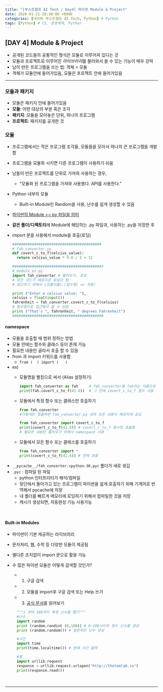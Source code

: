 ```yaml
---
title: "[부스트캠프 AI Tech / Day4] 파이썬 Module & Project"
date: 2020-01-21 20:30:00 +0900
categories: [네이버 부스트캠프 AI Tech, Python] # Python
tags: [Python] # CS, 운영체제, Python
---
```



## **[DAY 4] Module & Project**

- 공개된 코드들의 공통적인 형식은 모듈로 이루어져 있다는 것
- 모듈과 프로젝트로 이루어진 *라이브러리*를 불러와서 쓸 수 있는 기능이 매우 강력
- 남이 만든 프로그램을 쓰는 법: 객체 < 모듈
- 객체가 모듈안에 들어가있음, 모듈은 프로젝트 안에 들어가있음

---

### **모듈과 패키지**

- 모듈은 패키지 안에 들어가있음
- **모듈**: 어떤 대상의 부분 혹은 조각
- **패키지**: 모듈을 모아놓은 단위, 하나의 프로그램
- **프로젝트**: 패키지를 공개한 것

### **모듈**

- 프로그램에서는 작은 프로그램 조각들, 모듈들을 모아서 하나의 큰 프로그램을 개발함
- 프로그램을 모듈화 시키면 다른 프로그램이 사용하기 쉬움
- 남들이 만든 프로젝트를 단위로 가져와 사용하는 경우,
  - "모듈화 된 프로그램을 가져와 사용했다. API를 사용한다."
- Python 내부의 모듈
  - Built-in Module인 Random을 사용, 난수를 쉽게 생성할 수 있음
- <u>파이썬의 Module == py 파일을 의미</u>
- **같은 폴더/디렉토리**에 Module에 해당하는 .py 파일과, 사용하는 .py을 저장한 후

- import 문을 사용해서 module을 호출(로딩)

  ```python
  #########################################
  # fah_converter.py
  def covert_c_to_f(celcius_value):
    return celcius_value * 9.0 / 5 + 32

  #########################################3
  # module_ex.py
  import fah_converter # 불러오기, 로딩
  # 모든 코드가 메모리로 로딩이 됨
  # 접근하기 위해서 (모듈이름).(함수명) => 작동!

  print ("Enter a celsius value: "),
  celsius = float(input())
  fahrenheit = fah_converter.covert_c_to_f(celsius)
  # 함수명으로 접근해서 쓸 수 있음
  print ("That's ", fahrenheit, " degrees Fahrenheit")
  ##########################################
  ```

#### **namespace**

- 모듈을 호출할 때 범위 정하는 방법
- 모듈 안에는 함수와 클래스 등이 존재 가능
- 필요한 내용만 골라서 호출 할 수 있음
- from 과 import 키워드를 사용함
  - `from (  ) import (   )`
- ex)
  - 모듈명을 별칭으로 써서 (Alias 설정하기)

    ```python
    import fah_converter as fah     # fah_converter를 fah라는 이름으로 부름
    print(fah.covert_c_to_f(41.6))  # 그 안에 covert_c_to_f 함수 사용
    ```

  - 모듈에서 특정 함수 또는 클래스만 호출하기

    ```python
    from fah_converter
    #이렇게만 호출하면 fah_converter.py 내의 모든 내용이 메모리에 로딩

    from fah_converter import covert_c_to_f
    print(covert_c_to_f(41.6)) # covert_c_to_f 함수만 호출함
    # 필요한 내용만 불러오기 위해서 namespace 사용
    ```

  - 모듈에서 모든 함수 또는 클래스를 호출하기

    ```python
    from fah_converter import *
    print(covert_c_to_f(41.6)) # 전체 호출
    ```

>
- `__pycache__/fah_converter.cpython-38.pyc` 폴더가 새로 생김
- `.pyc` : 컴파일 된 파일
  - python 인터프리터가 해석/컴파일
  - 뒷단에서 돌아가고 있는 프로그램이 파이썬을 쉽게 호출하기 위해 기계어로 번역해서 pycache에 저장
  - 내 폴더를 빠르게 메모리에 로딩하기 위해서 컴파일한 것을 저장
  - 캐시가 생성되면, 자동완성 기능 사용가능

<br>

#### **Built-in Modules**

- 파이썬이 기본 제공하는 라이브러리
- 문자처리, 웹, 수학 등 다양한 모듈이 제공됨
- 별다른 조치없이 import 문으로 활용 가능
- 수 많은 파이썬 모듈은 어떻게 검색할 것인가?
  - 1) 구글 검색
  - 2) 모듈을 import후 구글 검색 또는 Help 쓰기
  - 3) [공식 문서](https://docs.python.org/3/library/)를 읽어보기

  ```python
    """1 부터 100까지 특정 난수를 뽑기"""
    #난수
    import random
    print (random.randint (0,100)) # 0~100사이의 정수 난수를 생성
    print (random.random()) # 일반적인 난수 생성

    #시간
    import time
    print(time.localtime()) # 현재 시간 출력

    #웹
    import urllib.request
    response = urllib.request.urlopen("http://thetemlab.io")
    print(response.read())
  ```

<br>

---
